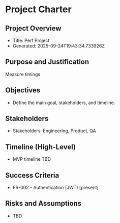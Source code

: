 # Project Charter

## Project Overview
- Title: Perf Project
- Generated: 2025-09-24T19:43:34.733926Z

## Purpose and Justification
Measure timings

## Objectives
- Define the main goal, stakeholders, and timeline.

## Stakeholders
- Stakeholders: Engineering, Product, QA

## Timeline (High-Level)
- MVP timeline TBD

## Success Criteria
- FR-002 - Authentication (JWT) [present]

## Risks and Assumptions
- TBD